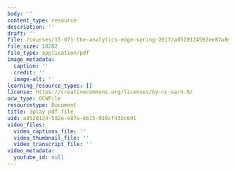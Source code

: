 ```yaml
---
body: ''
content_type: resource
description: ''
draft: ''
file: /courses/15-071-the-analytics-edge-spring-2017/a8520124592ee87a8615910cf43bc691_1r6cLE2BoTA.pdf
file_size: 10282
file_type: application/pdf
image_metadata:
  caption: ''
  credit: ''
  image-alt: ''
learning_resource_types: []
license: https://creativecommons.org/licenses/by-nc-sa/4.0/
ocw_type: OCWFile
resourcetype: Document
title: 3play pdf file
uid: a8520124-592e-e87a-8615-910cf43bc691
video_files:
  video_captions_file: ''
  video_thumbnail_file: ''
  video_transcript_file: ''
video_metadata:
  youtube_id: null
---
```

